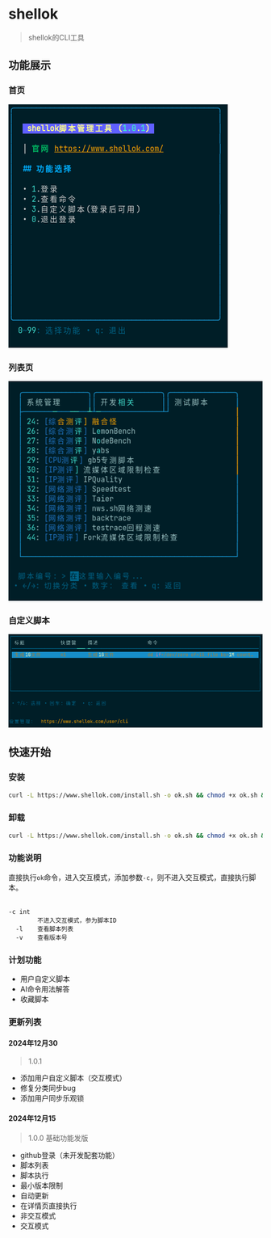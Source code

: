 # shellok

> shellok的CLI工具

## 功能展示

### 首页
![首页](https://raw.githubusercontent.com/zhangjunjie6b/shellok/refs/heads/main/img/%E9%A6%96%E9%A1%B5.png)

### 列表页

![列表页](https://raw.githubusercontent.com/zhangjunjie6b/shellok/refs/heads/main/img/%E5%88%97%E8%A1%A8%E9%A1%B5.png)

### 自定义脚本
![列表页](https://raw.githubusercontent.com/zhangjunjie6b/shellok/refs/heads/main/img/%E8%87%AA%E5%AE%9A%E4%B9%89%E8%84%9A%E6%9C%AC.png)


## 快速开始

### 安装
```bash
curl -L https://www.shellok.com/install.sh -o ok.sh && chmod +x ok.sh && sudo bash ok.sh
```

### 卸载
```bash
curl -L https://www.shellok.com/install.sh -o ok.sh && chmod +x ok.sh && sudo bash ok.sh uninstall
```

### 功能说明
直接执行`ok`命令，进入交互模式，添加参数`-c`，则不进入交互模式，直接执行脚本。

```bash

-c int
        不进入交互模式，参为脚本ID
  -l    查看脚本列表
  -v    查看版本号
```
### 计划功能
* 用户自定义脚本
* AI命令用法解答
* 收藏脚本


### 更新列表


#### 2024年12月30

> 1.0.1
* 添加用户自定义脚本（交互模式）
* 修复分类同步bug
* 添加用户同步乐观锁

#### 2024年12月15 

> 1.0.0 基础功能发版
* github登录（未开发配套功能）
* 脚本列表
* 脚本执行
* 最小版本限制
* 自动更新
* 在详情页直接执行
* 非交互模式
* 交互模式
